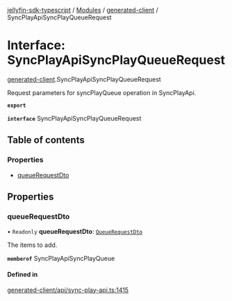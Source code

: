 [jellyfin-sdk-typescript](../README.md) / [Modules](../modules.md) / [generated-client](../modules/generated_client.md) / SyncPlayApiSyncPlayQueueRequest

# Interface: SyncPlayApiSyncPlayQueueRequest

[generated-client](../modules/generated_client.md).SyncPlayApiSyncPlayQueueRequest

Request parameters for syncPlayQueue operation in SyncPlayApi.

**`export`**

**`interface`** SyncPlayApiSyncPlayQueueRequest

## Table of contents

### Properties

- [queueRequestDto](generated_client.SyncPlayApiSyncPlayQueueRequest.md#queuerequestdto)

## Properties

### queueRequestDto

• `Readonly` **queueRequestDto**: [`QueueRequestDto`](generated_client.QueueRequestDto.md)

The items to add.

**`memberof`** SyncPlayApiSyncPlayQueue

#### Defined in

[generated-client/api/sync-play-api.ts:1415](https://github.com/thornbill/jellyfin-sdk-typescript/blob/350a9a5/src/generated-client/api/sync-play-api.ts#L1415)
